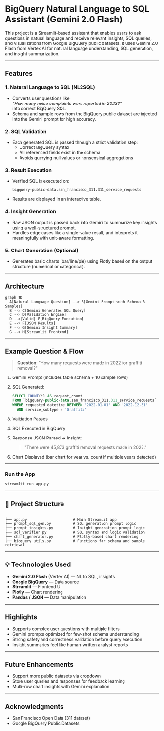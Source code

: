 # BigQuery Natural Language to SQL Assistant (Gemini 2.0 Flash)

This project is a Streamlit-based assistant that enables users to ask questions in natural language and receive relevant insights, SQL queries, and visualizations from Google BigQuery public datasets. It uses Gemini 2.0 Flash from Vertex AI for natural language understanding, SQL generation, and insight summarization.

---

## Features

### 1. Natural Language to SQL (NL2SQL)
- Converts user questions like  
  _"How many noise complaints were reported in 2023?"_  
  into correct BigQuery SQL.
- Schema and sample rows from the BigQuery public dataset are injected into the Gemini prompt for high accuracy.

### 2. SQL Validation
- Each generated SQL is passed through a strict validation step:
  -  Correct BigQuery syntax
  -  All referenced fields exist in the schema
  -  Avoids querying null values or nonsensical aggregations

###  3. Result Execution
- Verified SQL is executed on:
  ```
  bigquery-public-data.san_francisco_311.311_service_requests
  ```
- Results are displayed in an interactive table.

###  4. Insight Generation
- Raw JSON output is passed back into Gemini to summarize key insights using a well-structured prompt.
- Handles edge cases like a single-value result, and interprets it meaningfully with unit-aware formatting.

###  5. Chart Generation (Optional)
- Generates basic charts (bar/line/pie) using Plotly based on the output structure (numerical or categorical).

---

##  Architecture

```mermaid
graph TD
  A[Natural Language Question] --> B[Gemini Prompt with Schema & Samples]
  B --> C[Gemini Generates SQL Query]
  C --> D[Validation Engine]
  D -->|Valid| E[BigQuery Execution]
  E --> F[JSON Results]
  F --> G[Gemini Insight Summary]
  G --> H[Streamlit Frontend]
```

---

##  Example Question & Flow

> **Question**: "How many requests were made in 2022 for graffiti removal?"

1. Gemini Prompt (includes table schema + 10 sample rows)
2. SQL Generated:
   ```sql
   SELECT COUNT(*) AS request_count
   FROM `bigquery-public-data.san_francisco_311.311_service_requests`
   WHERE requested_datetime BETWEEN '2022-01-01' AND '2022-12-31'
     AND service_subtype = 'Graffiti'
   ```
3. Validation Passes 
4. SQL Executed in BigQuery
5. Response JSON Parsed → Insight:
   > "There were 45,873 graffiti removal requests made in 2022."

6. Chart Displayed (bar chart for year vs. count if multiple years detected)

---

###  Run the App

```bash
streamlit run app.py
```

---

## 📂 Project Structure

```

├── app.py                     # Main Streamlit app
├── prompt_sql_gen.py          # SQL generation prompt logic
├── prompt_insights.py         # Insight generation prompt logic
├── sql_verifier.py            # SQL syntax and logic validation
├── chart_generator.py         # Plotly-based chart rendering
├── bigquery_utils.py          # Functions for schema and sample retrieval
```

---

## 💡 Technologies Used

- **Gemini 2.0 Flash** (Vertex AI) — NL to SQL, insights
- **Google BigQuery** — Data source
- **Streamlit** — Frontend UI
- **Plotly** — Chart rendering
- **Pandas / JSON** — Data manipulation

---

## Highlights

-  Supports complex user questions with multiple filters
-  Gemini prompts optimized for few-shot schema understanding
-  Strong safety and correctness validation before query execution
-  Insight summaries feel like human-written analyst reports

---

## Future Enhancements

- Support more public datasets via dropdown
- Store user queries and responses for feedback learning
- Multi-row chart insights with Gemini explanation

---

##  Acknowledgments

- San Francisco Open Data (311 dataset)
- Google BigQuery Public Datasets

